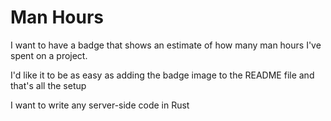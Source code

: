 # Man Hours

I want to have a badge that shows an estimate of how many man hours I've spent on a project.

I'd like it to be as easy as adding the badge image to the README file and that's all the setup

I want to write any server-side code in Rust
